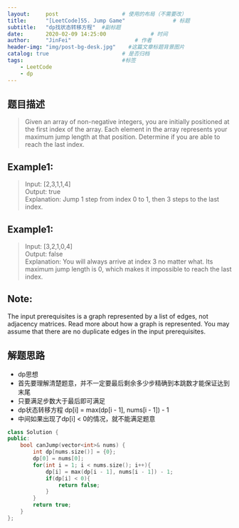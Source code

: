 ```yaml
---
layout:     post                    # 使用的布局（不需要改） 
title:      "[LeetCode]55. Jump Game"               # 标题  
subtitle:   "dp找状态转移方程"  #副标题 
date:       2020-02-09 14:25:00              # 时间 
author:     "JinFei"                    # 作者 
header-img: "img/post-bg-desk.jpg"    #这篇文章标题背景图片 
catalog: true                       # 是否归档 
tags:                               #标签     
    - LeetCode 
    - dp
---
```


## 题目描述
> Given an array of non-negative integers, you are initially positioned at the first index of the array.
> Each element in the array represents your maximum jump length at that position.
> Determine if you are able to reach the last index.

## Example1:
 
> Input: [2,3,1,1,4] <br> 
Output: true <br>
Explanation: Jump 1 step from index 0 to 1, then 3 steps to the last index. <br>

## Example1:
 
> Input: [3,2,1,0,4] <br> 
Output: false <br> 
Explanation: You will always arrive at index 3 no matter what. Its maximum
             jump length is 0, which makes it impossible to reach the last index. <br>


## Note:

The input prerequisites is a graph represented by a list of edges, not adjacency matrices. Read more about how a graph is represented.
You may assume that there are no duplicate edges in the input prerequisites.

    
## 解题思路

- dp思想
- 首先要理解清楚题意，并不一定要最后剩余多少步精确到本跳数才能保证达到末尾
- 只要满足步数大于最后即可满足
- dp状态转移方程 dp[i] = max(dp[i - 1], nums[i - 1]) - 1
- 中间如果出现了dp[i] < 0的情况，就不能满足题意

```C++
class Solution {
public:
    bool canJump(vector<int>& nums) {
        int dp[nums.size()] = {0};
        dp[0] = nums[0];
        for(int i = 1; i < nums.size(); i++){
            dp[i] = max(dp[i - 1], nums[i - 1]) - 1;
            if(dp[i] < 0){
                return false;
            }
        }
        return true;
    }
};
```

